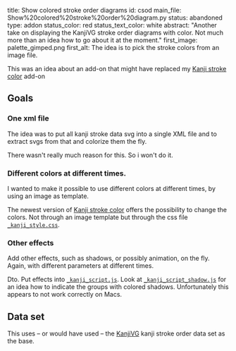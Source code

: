 title: Show colored stroke order diagrams
id: csod
main_file: Show%20colored%20stroke%20order%20diagram.py
status: abandoned
type: addon
status_color: red
status_text_color: white
abstract: "Another take on displaying the KanjiVG stroke order
diagrams with color. Not much more than an idea how to go about it at
the moment."
first_image: palette_gimped.png
first_alt: The idea is to pick the stroke colors from an image file.

This was an idea about an add-on that might have replaced my
[Kanji stroke color](Kanji%20stroke%20color.html) add-on

## Goals

### One xml file

The idea was to put all kanji stroke data svg into a single XML file
and to extract svgs from that and colorize them the fly.

There wasn't really much reason for this. So i won't do it.

### Different colors at different times.

I wanted to make it possible to use different colors at different times, by
using an image as template.

The newest version of
[Kanji stroke color](Kanji%20stroke%20color.html) offers the
possibility to change the colors. Not through an image template but
through the css file [`_kanji_style.css`](https://github.com/ospalh/anki-addons/blob/master/stroke-order-kanji/_kanji_style.css).

### Other effects

Add other effects, such as shadows, or possibly animation, on the
fly. Again, with different parameters at different times.

Dto. Put effects into
[`_kanji_script.js`](https://github.com/ospalh/anki-addons/blob/master/stroke-order-kanji/_kanji_script.js). Look
at
[`_kanji_script_shadow.js`](https://github.com/ospalh/kanji-colorize/blob/etree/kanjicolorizer/extra/_kanji_script_shadow.js)
for an idea how to indicate the groups with colored
shadows. Unfortunately this appears to not work correctly on Macs.

## Data set

This uses – or would have used – the
[KanjiVG](http://kanjivg.tagaini.net/) kanji stroke order data set as
the base.
